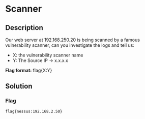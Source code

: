 # Scanner

## Description

Our web server at 192.168.250.20 is being scanned by a famous vulnerability scanner, can you investigate the logs and tell us:

* X: the vulnerability scanner name
* Y: The Source IP → x.x.x.x

**Flag format:** flag{X:Y}

## Solution

### Flag

```text
flag{nessus:192.168.2.50}
```
